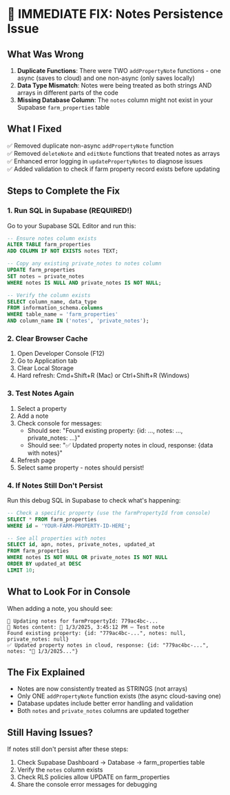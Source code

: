 # 🔴 IMMEDIATE FIX: Notes Persistence Issue

## What Was Wrong
1. **Duplicate Functions**: There were TWO `addPropertyNote` functions - one async (saves to cloud) and one non-async (only saves locally)
2. **Data Type Mismatch**: Notes were being treated as both strings AND arrays in different parts of the code
3. **Missing Database Column**: The `notes` column might not exist in your Supabase `farm_properties` table

## What I Fixed
✅ Removed duplicate non-async `addPropertyNote` function  
✅ Removed `deleteNote` and `editNote` functions that treated notes as arrays  
✅ Enhanced error logging in `updatePropertyNotes` to diagnose issues  
✅ Added validation to check if farm property record exists before updating  

## Steps to Complete the Fix

### 1. Run SQL in Supabase (REQUIRED!)
Go to your Supabase SQL Editor and run this:

```sql
-- Ensure notes column exists
ALTER TABLE farm_properties
ADD COLUMN IF NOT EXISTS notes TEXT;

-- Copy any existing private_notes to notes column
UPDATE farm_properties
SET notes = private_notes
WHERE notes IS NULL AND private_notes IS NOT NULL;

-- Verify the column exists
SELECT column_name, data_type 
FROM information_schema.columns 
WHERE table_name = 'farm_properties' 
AND column_name IN ('notes', 'private_notes');
```

### 2. Clear Browser Cache
1. Open Developer Console (F12)
2. Go to Application tab
3. Clear Local Storage
4. Hard refresh: Cmd+Shift+R (Mac) or Ctrl+Shift+R (Windows)

### 3. Test Notes Again
1. Select a property
2. Add a note
3. Check console for messages:
   - Should see: "Found existing property: {id: ..., notes: ..., private_notes: ...}"
   - Should see: "✅ Updated property notes in cloud, response: {data with notes}"
4. Refresh page
5. Select same property - notes should persist!

### 4. If Notes Still Don't Persist
Run this debug SQL in Supabase to check what's happening:

```sql
-- Check a specific property (use the farmPropertyId from console)
SELECT * FROM farm_properties 
WHERE id = 'YOUR-FARM-PROPERTY-ID-HERE';

-- See all properties with notes
SELECT id, apn, notes, private_notes, updated_at
FROM farm_properties
WHERE notes IS NOT NULL OR private_notes IS NOT NULL
ORDER BY updated_at DESC
LIMIT 10;
```

## What to Look For in Console
When adding a note, you should see:
```
📝 Updating notes for farmPropertyId: 779ac4bc-...
📝 Notes content: 📝 1/3/2025, 3:45:12 PM — Test note
Found existing property: {id: "779ac4bc-...", notes: null, private_notes: null}
✅ Updated property notes in cloud, response: {id: "779ac4bc-...", notes: "📝 1/3/2025..."}
```

## The Fix Explained
- Notes are now consistently treated as STRINGS (not arrays)
- Only ONE `addPropertyNote` function exists (the async cloud-saving one)
- Database updates include better error handling and validation
- Both `notes` and `private_notes` columns are updated together

## Still Having Issues?
If notes still don't persist after these steps:
1. Check Supabase Dashboard → Database → farm_properties table
2. Verify the `notes` column exists
3. Check RLS policies allow UPDATE on farm_properties
4. Share the console error messages for debugging